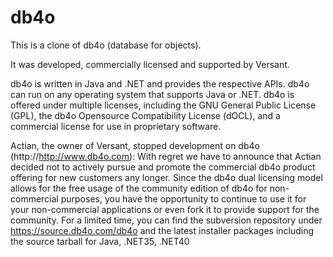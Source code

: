 # db4o

This is a clone of db4o (database for objects).

It was developed, commercially licensed and supported by Versant.

db4o is written in Java and .NET and provides the respective APIs. db4o can run on any operating system that supports Java or .NET. db4o is offered under multiple licenses, including the GNU General Public License (GPL), the db4o Opensource Compatibility License (dOCL), and a commercial license for use in proprietary software.

Actian, the owner of Versant, stopped development on db4o (http://http://www.db4o.com):
<Quote>
With regret we have to announce that Actian decided not to actively pursue and promote the commercial db4o product offering for new customers any longer.
Since the db4o dual licensing model allows for the free usage of the community edition of db4o for non-commercial purposes, you have the opportunity to continue to use it for your non-commercial applications or even fork it to provide support for the community.
For a limited time, you can find the subversion repository under https://source.db4o.com/db4o and the latest installer packages including the source tarball for Java, .NET35, .NET40 
</Quote>
